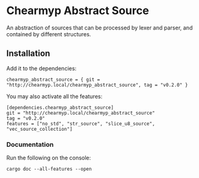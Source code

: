 # Chearmyp Abstract Source
An abstraction of sources that can be processed by lexer and parser, and contained by different structures.

## Installation
Add it to the dependencies:
```
chearmyp_abstract_source = { git = "http://chearmyp.local/chearmyp_abstract_source", tag = "v0.2.0" }
```

You may also activate all the features:
```
[dependencies.chearmyp_abstract_source]
git = "http://chearmyp.local/chearmyp_abstract_source"
tag = "v0.2.0"
features = ["no_std", "str_source", "slice_u8_source", "vec_source_collection"]
```

### Documentation
Run the following on the console:
```
cargo doc --all-features --open
```
